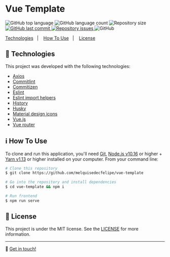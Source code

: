 <h1>
    Vue Template
    <br>
</h1>

<p>
  <img alt="GitHub top language" src="https://img.shields.io/github/languages/top/melquisedecfelipe/vue-template.svg">

  <img alt="GitHub language count" src="https://img.shields.io/github/languages/count/melquisedecfelipe/vue-template.svg">

  <img alt="Repository size" src="https://img.shields.io/github/repo-size/melquisedecfelipe/vue-template.svg">
  
  <a href="https://github.com/melquisedecfelipe/vue-template/commits/master">
    <img alt="GitHub last commit" src="https://img.shields.io/github/last-commit/melquisedecfelipe/vue-template.svg">
  </a>

  <a href="https://github.com/melquisedecfelipe/vue-template/issues">
    <img alt="Repository issues" src="https://img.shields.io/github/issues/melquisedecfelipe/vue-template.svg">
  </a>

  <img alt="GitHub" src="https://img.shields.io/github/license/melquisedecfelipe/vue-template.svg">
</p>

<p>
  <a href="#rocket-technologies">Technologies</a>&nbsp;&nbsp;&nbsp;|&nbsp;&nbsp;&nbsp;
  <a href="#information_source-how-to-use">How To Use</a>&nbsp;&nbsp;&nbsp;|&nbsp;&nbsp;&nbsp;
  <a href="#memo-license">License</a>
</p>

## :rocket: Technologies

This project was developed with the following technologies:

- [Axios](https://github.com/axios/axios)
- [Commitlint](https://github.com/conventional-changelog/commitlint)
- [Commitizen](https://github.com/commitizen/cz-cli)
- [Eslint](https://eslint.org/)
- [Eslint import helpers](https://github.com/Tibfib/eslint-plugin-import-helpers)
- [History](https://github.com/ReactTraining/history)
- [Husky](https://github.com/typicode/husky)
- [Material design icons](https://github.com/therufa/mdi-vue)
- [Vue.js](https://vuejs.org/)
- [Vue router](https://router.vuejs.org/)

## :information_source: How To Use

To clone and run this application, you'll need [Git](https://git-scm.com), [Node.js v10.16](https://nodejs.org/) or higher + [Yarn v1.13](https://yarnpkg.com/) or higher installed on your computer. From your command line:

```bash
# Clone this repository
$ git clone https://github.com/melquisedecfelipe/vue-template

# Go into the repository and install dependencies
$ cd vue-template && npm i

# Run frontend
$ npm run serve
```

## :memo: License

This project is under the MIT license. See the [LICENSE](https://github.com/melquisedecfelipe/vue-template/blob/master/LICENSE) for more information.

---

:wave: [Get in touch!](https://www.linkedin.com/in/melquisedecfelipe/)
